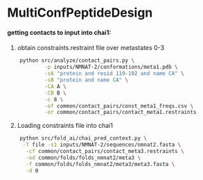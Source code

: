 # MultiConfPeptideDesign

#### getting contacts to input into chai1:
1. obtain constraints.restraint file
    over metastates 0-3 
``` bash
    python src/analyze/contact_pairs.py \
            -p inputs/NMNAT-2/conformations/meta1.pdb \
            -sA "protein and resid 119-192 and name CA" \
            -sB "protein and name CA" \
            -CA A \
            -CB B \
            -c 8 \
            -of common/contact_pairs/const_meta1_freqs.csv \
            -or common/contact_pairs/contact_meta1.restraints
 ```
2. Loading constraints file into chai1
```bash
    python src/fold_ai/chai_pred_context.py \
     -T file -s1 inputs/NMNAT-2/sequences/nmnat2.fasta \
      -cf common/contact_pairs/contact_meta3.restraints \
      -od common/folds/folds_nmnat2/meta3 \
      -f common/folds/folds_nmnat2/meta3/meta3.fasta \
      -d 0
```
